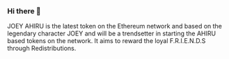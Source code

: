 ### Hi there 👋

JOEY AHIRU is the latest token on the Ethereum network and based on the legendary character JOEY and will be a trendsetter in starting the AHIRU based tokens on the network. It aims to reward the loyal F.R.I.E.N.D.S through Redistributions.
